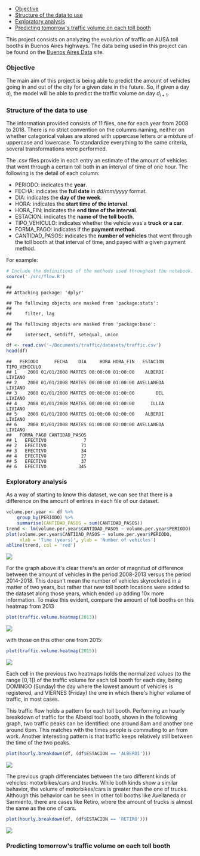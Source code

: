 -   [Objective](#objective)
-   [Structure of the data to use](#structure-of-the-data-to-use)
-   [Exploratory analysis](#exploratory-analysis)
-   [Predicting tomorrow's traffic volume on each toll booth](#predicting-tomorrows-traffic-volume-on-each-toll-booth)

This project consists on analyzing the evolution of traffic on AUSA toll booths in Buenos Aires highways. The data being used in this project can be found on the [Buenos Aires Data](https://data.buenosaires.gob.ar/dataset/flujo-vehicular-por-unidades-de-peaje-ausa) site.

### Objective

The main aim of this project is being able to predict the amount of vehicles going in and out of the city for a given date in the future. So, if given a day *d*<sub>*i*</sub>, the model will be able to predict the traffic volume on day *d*<sub>*i* + 1</sub>.

### Structure of the data to use

The information provided consists of 11 files, one for each year from 2008 to 2018. There is no strict convention on the columns naming, neither on whether categorical values are stored with uppercase letters or a mixture of uppercase and lowercase. To standardize everything to the same criteria, several transformations were performed.

The .csv files provide in each entry an estimate of the amount of vehicles that went through a certain toll both in an interval of time of one hour. The following is the detail of each column:

-   PERIODO: indicates the **year**.
-   FECHA: indicates the **full date** in *dd/mm/yyyy* format.
-   DIA: indicates the **day of the week**.
-   HORA: indicates the **start time of the interval**.
-   HORA\_FIN: indicates the **end time of the interval**.
-   ESTACION: indicates the **name of the toll booth**.
-   TIPO\_VEHICULO: indicates whether the vehicle was a **truck or a car**.
-   FORMA\_PAGO: indicates if the **payment method**.
-   CANTIDAD\_PASOS: indicates the **number of vehicles** that went through the toll booth at that interval of time, and payed with a given payment method.

For example:

``` r
# Include the definitions of the methods used throughout the notebook.
source('./src/flow.R')
```

    ## 
    ## Attaching package: 'dplyr'

    ## The following objects are masked from 'package:stats':
    ## 
    ##     filter, lag

    ## The following objects are masked from 'package:base':
    ## 
    ##     intersect, setdiff, setequal, union

``` r
df <- read.csv('~/Documents/traffic/datasets/traffic.csv')
head(df)
```

    ##   PERIODO      FECHA    DIA     HORA HORA_FIN   ESTACION TIPO_VEHICULO
    ## 1    2008 01/01/2008 MARTES 00:00:00 01:00:00    ALBERDI       LIVIANO
    ## 2    2008 01/01/2008 MARTES 00:00:00 01:00:00 AVELLANEDA       LIVIANO
    ## 3    2008 01/01/2008 MARTES 00:00:00 01:00:00        DEL       LIVIANO
    ## 4    2008 01/01/2008 MARTES 00:00:00 01:00:00      ILLIA       LIVIANO
    ## 5    2008 01/01/2008 MARTES 01:00:00 02:00:00    ALBERDI       LIVIANO
    ## 6    2008 01/01/2008 MARTES 01:00:00 02:00:00 AVELLANEDA       LIVIANO
    ##   FORMA_PAGO CANTIDAD_PASOS
    ## 1   EFECTIVO              7
    ## 2   EFECTIVO             71
    ## 3   EFECTIVO             34
    ## 4   EFECTIVO             27
    ## 5   EFECTIVO             37
    ## 6   EFECTIVO            345

### Exploratory analysis

As a way of starting to know this dataset, we can see that there is a difference on the amount of entries in each file of our dataset.

``` r
volume.per.year <- df %>%
    group_by(PERIODO) %>% 
    summarise(CANTIDAD_PASOS = sum(CANTIDAD_PASOS))
trend <- lm(volume.per.year$CANTIDAD_PASOS ~ volume.per.year$PERIODO)
plot(volume.per.year$CANTIDAD_PASOS ~ volume.per.year$PERIODO, 
     xlab = 'Time (years)', ylab = 'Number of vehicles')
abline(trend, col = 'red')
```

![](README_files/figure-markdown_github/trend-1.png)

For the graph above it's clear there's an order of magnitud of difference between the amount of vehicles in the period 2008-2013 versus the period 2014-2018. This doesn't mean the number of vehicles skyrocketed in a matter of two years, but rather that new toll booth locations were added to the dataset along those years, which ended up adding 10x more information. To make this evident, compare the amount of toll booths on this heatmap from 2013

``` r
plot(traffic.volume.heatmap(2013))
```

![](README_files/figure-markdown_github/heatmap2013-1.png)

with those on this other one from 2015:

``` r
plot(traffic.volume.heatmap(2015))
```

![](README_files/figure-markdown_github/heatmap2015-1.png)

Each cell in the previous two heatmaps holds the normalized values (to the range \[0, 1\]) of the traffic volume for each toll booth for each day, being DOMINGO (Sunday) the day where the lowest amount of vehicles is registered, and VIERNES (Friday) the one in which there's higher volume of traffic, in most cases.

This traffic flow holds a pattern for each toll booth. Performing an hourly breakdown of traffic for the Alberdi tool booth, shown in the following graph, two traffic peaks can be identified: one around 8am and another one around 6pm. This matches with the times people is commuting to an from work. Another interesting pattern is that traffic keeps relatively still between the time of the two peaks.

``` r
plot(hourly.breakdown(df, (df$ESTACION == 'ALBERDI')))
```

![](README_files/figure-markdown_github/hourlybreakdownalberdi-1.png)

The previous graph differenciates between the two different kinds of vehicles: motorbikes/cars and trucks. While both kinds show a similar behavior, the volume of motorbikes/cars is greater than the one of trucks. Although this behavior can be seen in other toll booths like Avellaneda or Sarmiento, there are cases like Retiro, where the amount of trucks is almost the same as the one of cars.

``` r
plot(hourly.breakdown(df, (df$ESTACION == 'RETIRO')))
```

![](README_files/figure-markdown_github/hourlybreakdownretiro-1.png)

### Predicting tomorrow's traffic volume on each toll booth
